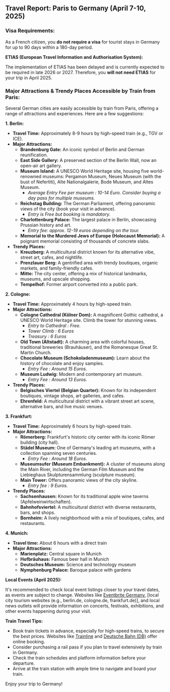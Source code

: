 ## Travel Report: Paris to Germany (April 7-10, 2025)

### Visa Requirements:

As a French citizen, you **do not require a visa** for tourist stays in Germany for up to 90 days within a 180-day period.

**ETIAS (European Travel Information and Authorisation System):**

The implementation of ETIAS has been delayed and is currently expected to be required in late 2026 or 2027. Therefore, you **will not need ETIAS** for your trip in April 2025.

### Major Attractions & Trendy Places Accessible by Train from Paris:

Several German cities are easily accessible by train from Paris, offering a range of attractions and experiences. Here are a few suggestions:

**1. Berlin:**

*   **Travel Time:** Approximately 8-9 hours by high-speed train (e.g., TGV or ICE).
*   **Major Attractions:**
    *   **Brandenburg Gate:** An iconic symbol of Berlin and German reunification.
    *   **East Side Gallery:** A preserved section of the Berlin Wall, now an open-air art gallery.
    *   **Museum Island:** A UNESCO World Heritage site, housing five world-renowned museums: Pergamon Museum, Neues Museum (with the bust of Nefertiti), Alte Nationalgalerie, Bode Museum, and Altes Museum.
        *   *Average Entry Fee per museum : 10-14 Euro. Consider buying a day pass for multiple museums.*
    *   **Reichstag Building:** The German Parliament, offering panoramic views of the city (book your visit in advance).
        *   *Entry is Free but booking is mandatory.*
    *   **Charlottenburg Palace:** The largest palace in Berlin, showcasing Prussian history and art.
        *   *Entry fee: approx. 12-19 euros depending on the tour.*
    *   **Memorial to the Murdered Jews of Europe (Holocaust Memorial):** A poignant memorial consisting of thousands of concrete slabs.
*   **Trendy Places:**
    *   **Kreuzberg:** A multicultural district known for its alternative vibe, street art, cafes, and nightlife.
    *   **Prenzlauer Berg:** A gentrified area with trendy boutiques, organic markets, and family-friendly cafes.
    *   **Mitte:** The city center, offering a mix of historical landmarks, museums, and upscale shopping.
    *   **Tempelhof:** Former airport converted into a public park.

**2. Cologne:**

*   **Travel Time:** Approximately 4 hours by high-speed train.
*   **Major Attractions:**
    *   **Cologne Cathedral (Kölner Dom):** A magnificent Gothic cathedral, a UNESCO World Heritage site. Climb the tower for stunning views.
        *   *Entry to Cathedral : Free.*
        *   *Tower Climb : 6 Euros*
        *   *Treasury : 6 Euros*
    *   **Old Town (Altstadt):** A charming area with colorful houses, traditional breweries (Brauhäuser), and the Romanesque Great St. Martin Church.
    *   **Chocolate Museum (Schokoladenmuseum):** Learn about the history of chocolate and enjoy samples.
        *   *Entry Fee : Around 15 Euros.*
    *   **Museum Ludwig:** Modern and contemporary art museum.
        *   *Entry Fee : Around 13 Euros.*
*   **Trendy Places:**
    *   **Belgisches Viertel (Belgian Quarter):** Known for its independent boutiques, vintage shops, art galleries, and cafes.
    *   **Ehrenfeld:** A multicultural district with a vibrant street art scene, alternative bars, and live music venues.

**3. Frankfurt:**

*   **Travel Time:** Approximately 6 hours by high-speed train.
*   **Major Attractions:**
    *   **Römerberg:** Frankfurt's historic city center with its iconic Römer building (city hall).
    *   **Städel Museum:** One of Germany's leading art museums, with a collection spanning seven centuries.
        *   *Entry Fee : Around 18 Euros.*
    *   **Museumsufer (Museum Embankment):** A cluster of museums along the Main River, including the German Film Museum and the Liebieghaus Skulpturensammlung (sculpture museum).
    *   **Main Tower:** Offers panoramic views of the city skyline.
        *   *Entry fee : 9 Euros.*
*   **Trendy Places:**
    *   **Sachsenhausen:** Known for its traditional apple wine taverns (Apfelweinwirtschaften).
    *   **Bahnhofsviertel:** A multicultural district with diverse restaurants, bars, and shops.
    *   **Bornheim:** A lively neighborhood with a mix of boutiques, cafes, and restaurants.

**4. Munich:**
*   **Travel time:** About 6 hours with a direct train
*   **Major Attractions:**
    *   **Marienplatz:** Central square in Munich
    *   **Hofbräuhaus:** Famous beer hall in Munich
    *   **Deutsches Museum:** Science and technology museum
    *   **Nymphenburg Palace:** Baroque palace with gardens

**Local Events (April 2025):**

It's recommended to check local event listings closer to your travel dates, as events are subject to change. Websites like [Eventbrite Germany](https://www.eventbrite.com/d/germany/), [local city tourism websites (e.g., berlin.de, cologne.de, frankfurt.de)], and local news outlets will provide information on concerts, festivals, exhibitions, and other events happening during your visit.

**Train Travel Tips:**

*   Book train tickets in advance, especially for high-speed trains, to secure the best prices. Websites like [Trainline](https://www.thetrainline.com/) and [Deutsche Bahn (DB)](https://www.bahn.com/) offer online booking.
*   Consider purchasing a rail pass if you plan to travel extensively by train in Germany.
*   Check the train schedules and platform information before your departure.
*   Arrive at the train station with ample time to navigate and board your train.

Enjoy your trip to Germany!